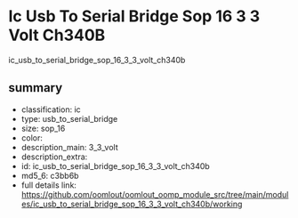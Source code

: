 # Ic Usb To Serial Bridge Sop 16 3 3 Volt Ch340B  
ic_usb_to_serial_bridge_sop_16_3_3_volt_ch340b  
 
## summary 
* classification: ic
* type: usb_to_serial_bridge
* size: sop_16
* color: 
* description_main: 3_3_volt
* description_extra: 
* id: ic_usb_to_serial_bridge_sop_16_3_3_volt_ch340b
* md5_6: c3bb6b
* full details link: https://github.com/oomlout/oomlout_oomp_module_src/tree/main/modules/ic_usb_to_serial_bridge_sop_16_3_3_volt_ch340b/working






